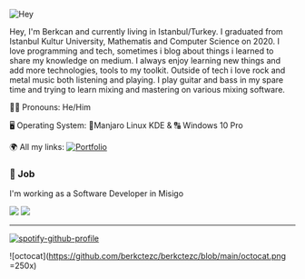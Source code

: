 ![Hey](https://media.tenor.com/images/b6ca7ae6906a1d35571c2f66e4ee8c12/tenor.gif)

Hey, I'm Berkcan and currently living in Istanbul/Turkey. I graduated from Istanbul Kultur University, Mathematis and Computer Science on 2020. I love programming and tech, sometimes i blog about things i learned to share my knowledge on medium. I always enjoy learning new things and add more technologies, tools to my toolkit. Outside of tech i love rock and metal music both listening and playing. I play guitar and bass in my spare time and trying to learn mixing and mastering on various mixing software.

👨‍💻 Pronouns: He/Him

🖥 Operating System: 🐧Manjaro Linux KDE & 🔠 Windows 10 Pro

🌍 All my links:  [![Portfolio](https://img.shields.io/badge/-Portfolio-red?style=flat&logo=appveyor&logoColor=white)](https://berkctezc.github.io)


### 💼 Job

I'm working as a Software Developer in Misigo

<img src="https://github-readme-stats.vercel.app/api?username=berkctezc&count_private=true&show_icons=true&theme=dracula&hide_rank=false&border_radius=25">
<img src="https://github-readme-stats.vercel.app/api/top-langs/?username=berkctezc&&theme=dracula&border_radius=25&langs_count=10&layout=compact">

<hr>

[![spotify-github-profile](https://spotify-github-profile.vercel.app/api/view?uid=11120767919&cover_image=true&theme=default)](https://spotify-github-profile.vercel.app/api/view?uid=11120767919&redirect=true)

![octocat](https://github.com/berkctezc/berkctezc/blob/main/octocat.png =250x)
